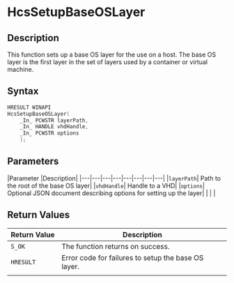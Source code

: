 # HcsSetupBaseOSLayer

## Description

This function sets up a base OS layer for the use on a host. The base OS layer is the first layer in the set of layers used by a container or virtual machine.

## Syntax

```cpp
HRESULT WINAPI
HcsSetupBaseOSLayer(
    _In_ PCWSTR layerPath,
    _In_ HANDLE vhdHandle,
    _In_ PCWSTR options
    );
```

## Parameters

|Parameter     |Description|
|---|---|---|---|---|---|---|---|
|`layerPath`| Path to the root of the base OS layer|
|`vhdHandle`| Handle to a VHD|
|`options`| Optional JSON document describing options for setting up the layer|
|    |    |

## Return Values

|Return Value    |Description|
|---|---|
|`S_OK` |The function returns on success.|
|`HRESULT`| Error code for failures to setup the base OS layer.|
|    |    |
